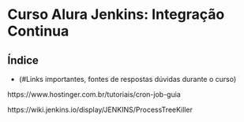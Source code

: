 # Curso Alura Jenkins: Integração Continua

## Índice 
* (#Links importantes, fontes de respostas dúvidas durante o curso)
<p>https://www.hostinger.com.br/tutoriais/cron-job-guia</p>
https://wiki.jenkins.io/display/JENKINS/ProcessTreeKiller         